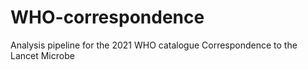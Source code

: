 # WHO-correspondence
Analysis pipeline for the 2021 WHO catalogue Correspondence to the Lancet Microbe
